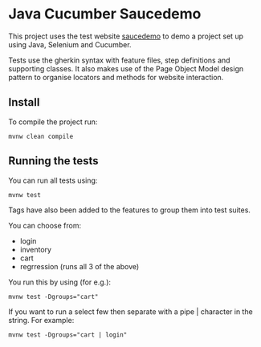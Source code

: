 # Java Cucumber Saucedemo

This project uses the test website [saucedemo](https://www.saucedemo.com) to demo a project set up using Java, Selenium and Cucumber.

Tests use the gherkin syntax with feature files, step definitions and supporting classes.
It also makes use of the Page Object Model design pattern to organise locators and methods for website interaction.


## Install

To compile the project run:

```
mvnw clean compile
```


## Running the tests

You can run all tests using:

```
mvnw test
```

Tags have also been added to the features to group them into test suites.

You can choose from:
 - login
 - inventory
 - cart
 - regrression (runs all 3 of the above)

You run this by using (for e.g.):

```
mvnw test -Dgroups="cart"
```

If you want to run a select few then separate with a pipe | character in the string.
For example:

```
mvnw test -Dgroups="cart | login"
```